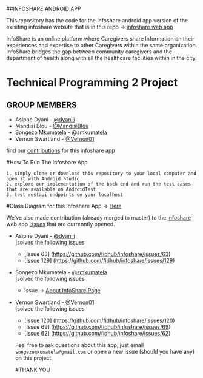 ##INFOSHARE ANDROID APP

This repository has the code for the infoshare android app version of the exisiting infoshare website that is in this repo -> [infoshare web app](https://github.com/fidhub/infoshare)

InfoShare is an online platform where Caregivers share Information on their experiences and expertise to other
Caregivers within the same organization. InfoShare bridges the gap between community caregivers and the department 
of health along with all the healthcare facilities within in the city. 

# Technical  Programming 2 Project 

## GROUP MEMBERS
* Asiphe Dyani - [@dyaniii](https://github.com/dyaniii)
* Mandisi Blou - [@MandisiBlou](https://github.com/mandisiblou)
* Songezo Mkumatela - [@smkumatela](https://github.com/smkumatela)
* Vernon Swartland - [@Vernon01](https://github.com/Vernon01)

find our [contributions](https://github.com/smkumatela/InfoshareApp/graphs/contributors) for this infoshare app

#How To Run The Infoshare App

```1. simply clone or download this repository to your local computer and open it with Android Studio``` <br />
```2. explore our implementation of the back end and run the test cases that are available on AndroidTest``` <br />
```3. test restapi endpoints on your localhost``` <br />

#Class Diagram for this Infoshare App -> [Here](https://cloud.githubusercontent.com/assets/20682492/20879675/9181815e-badd-11e6-94e1-a5602a1599a1.jpg)  

We've also made contribution (already merged to master) to the [infoshare](https://github.com/fidhub/infoshare) web app [issues](https://github.com/fidhub/infoshare/issues) that are currenntly opened.

* Asiphe Dyani - [@dyaniii](https://github.com/dyaniii) <br />
  |solved the following issues <br />
  - [Issue 63] (https://github.com/fidhub/infoshare/issues/63) <br />
  - [Issue 129] (https://github.com/fidhub/infoshare/issues/129) <br />
  
* Songezo Mkumatela - [@smkumatela](https://github.com/smkumatela) <br />
  |solved the following issues <br />
  - Issue -> [About InfoShare Page](https://github.com/fidhub/infoshare/pull/104) <br />

  
* Vernon Swartland - [@Vernon01](https://github.com/Vernon01) <br />
  |solved the following issues <br />
  - [Issue 120] (https://github.com/fidhub/infoshare/issues/120) <br />
  - [Issue 69] (https://github.com/fidhub/infoshare/issues/69)  <br />
  - [Issue 62] (https://github.com/fidhub/infoshare/issues/62)  <br />

  Feel free to ask questions about this app, just email ```songezomkumatela@gmail.com``` or open a new issue (should you have any) on this project. 
  
  #THANK YOU
 
                    
